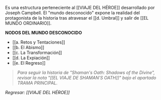 Es una estructura perteneciente al [[VIAJE DEL HÉROE]] desarrollado por Joseph Campbell. El "mundo desconocido" expone la realidad del protagonista de la historia tras atravesar el [[d. Umbral]] y salir de  [[EL MUNDO ORDINARIO]].

**NODOS DEL MUNDO DESCONOCIDO**
- [[a. Retos y Tentaciones]]
- [[b. El Abismo]]
- [[c. La Transformación]]
- [[d. La Expiación]]
- [[e. El Regreso]]

>*Para seguir la historia de "Shaman's Oath: Shadows of the Divine", revisar la nota "[[EL VIAJE DE SHAMAN'S OATH]]" bajo el apartado TRAMA PRINCIPAL.*

*Regresar: [[VIAJE DEL HÉROE]]*